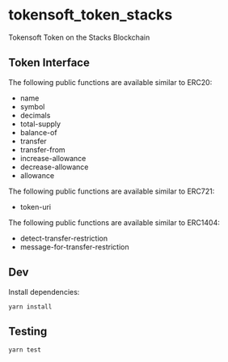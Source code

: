 # tokensoft_token_stacks
Tokensoft Token on the Stacks Blockchain

## Token Interface
The following public functions are available similar to ERC20:
* name
* symbol
* decimals
* total-supply
* balance-of
* transfer
* transfer-from
* increase-allowance
* decrease-allowance
* allowance

The following public functions are available similar to ERC721:
* token-uri

The following public functions are available similar to ERC1404:
* detect-transfer-restriction
* message-for-transfer-restriction

## Dev
Install dependencies:
```
yarn install
```

## Testing
```
yarn test
```